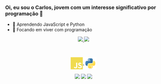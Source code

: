 ### Oi, eu sou o Carlos, jovem com um interesse significativo por programação 👾


- 🌱 Aprendendo JavaScript e Python
- 🔭 Focando em viver com programação

<div align="center">
  <a href="https://github.com/ocarlosmedeiros">
  <img height="180em" src="https://github-readme-stats.vercel.app/api?username=ocarlosmedeiros&show_icons=true&theme=dark&include_all_commits=true&count_private=true"/>
  <img height="180em" src="https://github-readme-stats.vercel.app/api/top-langs/?username=ocarlosmedeiros&layout=compact&langs_count=7&theme=dark"/>
</div>
  
  ##
  
  <p align="center"><br>
  <img align="center" alt="Js" height="40" width="40" src="https://raw.githubusercontent.com/devicons/devicon/master/icons/javascript/javascript-plain.svg">
  <img align="center" alt="Python" height="40" width="40" src="https://raw.githubusercontent.com/devicons/devicon/master/icons/python/python-original.svg">
</p>

<p align="center">   
  <a href="https://instagram.com/ocarlosmedeiros" target="_blank"><img src="https://img.shields.io/badge/-Instagram-%23E4405F?style=for-the-badge&logo=instagram&logoColor=white" target="_blank"></a>
  <a href="https://twitter.com/ocarlosmedeiros" target="_blank"><img src="https://img.shields.io/badge/Twitter-1DA1F2?style=for-the-badge&logo=twitter&logoColor=white" target="_blank"></a>
  <a href = "http://mrcarlosalberto2005@gmail.com/"><img src="https://img.shields.io/badge/-Gmail-%23333?style=for-the-badge&logo=gmail&logoColor=white" target="_blank"></a>
</p>
